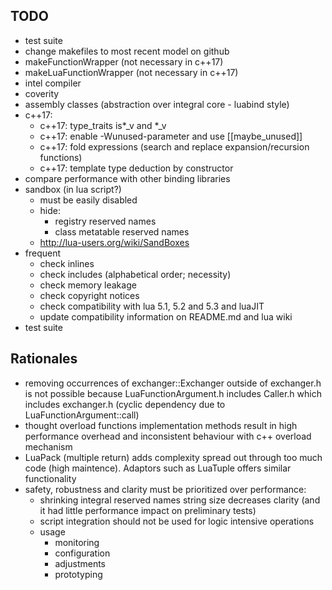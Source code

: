 ## TODO
* test suite
* change makefiles to most recent model on github
* makeFunctionWrapper (not necessary in c++17)
* makeLuaFunctionWrapper (not necessary in c++17)
* intel compiler
* coverity
* assembly classes (abstraction over integral core - luabind style)
* c++17:
  * c++17: type_traits is*_v and *_v
  * c++17: enable -Wunused-parameter and use [[maybe_unused]]
  * c++17: fold expressions (search and replace expansion/recursion functions)
  * c++17: template type deduction by constructor
* compare performance with other binding libraries
* sandbox (in lua script?)
  * must be easily disabled
  * hide:
    * registry reserved names
    * class metatable reserved names
  * http://lua-users.org/wiki/SandBoxes
* frequent
  * check inlines
  * check includes (alphabetical order; necessity)
  * check memory leakage
  * check copyright notices
  * check compatibility with lua 5.1, 5.2 and 5.3 and luaJIT
  * update compatibility information on README.md and lua wiki
* test suite

## Rationales
* removing occurrences of exchanger::Exchanger outside of exchanger.h is not possible because LuaFunctionArgument.h includes Caller.h which includes exchanger.h (cyclic dependency due to LuaFunctionArgument::call)
* thought overload functions implementation methods result in high performance overhead and inconsistent behaviour with c++ overload mechanism
* LuaPack (multiple return) adds complexity spread out through too much code (high maintence). Adaptors such as LuaTuple offers similar functionality
* safety, robustness and clarity must be prioritized over performance:
  * shrinking integral reserved names string size decreases clarity (and it had little performance impact on preliminary tests)
  * script integration should not be used for logic intensive operations
  * usage
    * monitoring
    * configuration
    * adjustments
    * prototyping
